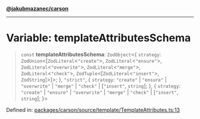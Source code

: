 [**@jakubmazanec/carson**](../README.md)

---

# Variable: templateAttributesSchema

> `const` **templateAttributesSchema**: `ZodObject`\<\{ `strategy`:
> `ZodUnion`\<\[`ZodLiteral`\<`"create"`\>, `ZodLiteral`\<`"ensure"`\>,
> `ZodLiteral`\<`"overwrite"`\>, `ZodLiteral`\<`"merge"`\>, `ZodLiteral`\<`"check"`\>,
> `ZodTuple`\<\[`ZodLiteral`\<`"insert"`\>, `ZodString`\]\>\]\>; \}, `"strict"`, \{ `strategy`:
> `"create"` \| `"ensure"` \| `"overwrite"` \| `"merge"` \| `"check"` \| \[`"insert"`, `string`\];
> \}, \{ `strategy`: `"create"` \| `"ensure"` \| `"overwrite"` \| `"merge"` \| `"check"` \|
> \[`"insert"`, `string`\]; \}\>

Defined in:
[packages/carson/source/template/TemplateAttributes.ts:13](https://github.com/jakubmazanec/tools/blob/76a9140b954a789a6120dd2126b179ec0180d7e9/packages/carson/source/template/TemplateAttributes.ts#L13)
